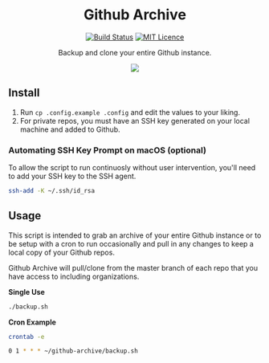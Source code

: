 <div align="center">

# Github Archive

[![Build Status](https://travis-ci.org/Justintime50/github-archive.svg?branch=master)](https://travis-ci.org/Justintime50/github-archive)
[![MIT Licence](https://badges.frapsoft.com/os/mit/mit.svg?v=103)](https://opensource.org/licenses/mit-license.php)

Backup and clone your entire Github instance.

<img src="assets/showcase.gif">

</div>

## Install

1. Run `cp .config.example .config` and edit the values to your liking.
1. For private repos, you must have an SSH key generated on your local machine and added to Github.

### Automating SSH Key Prompt on macOS (optional)

To allow the script to run continuosly without user intervention, you'll need to add your SSH key to the SSH agent.

```bash
ssh-add -K ~/.ssh/id_rsa
```

## Usage

This script is intended to grab an archive of your entire Github instance or to be setup with a cron to run occasionally and pull in any changes to keep a local copy of your Github repos.

Github Archive will pull/clone from the master branch of each repo that you have access to including organizations.

**Single Use**
```bash
./backup.sh
```

**Cron Example**
```bash
crontab -e

0 1 * * * ~/github-archive/backup.sh
```
